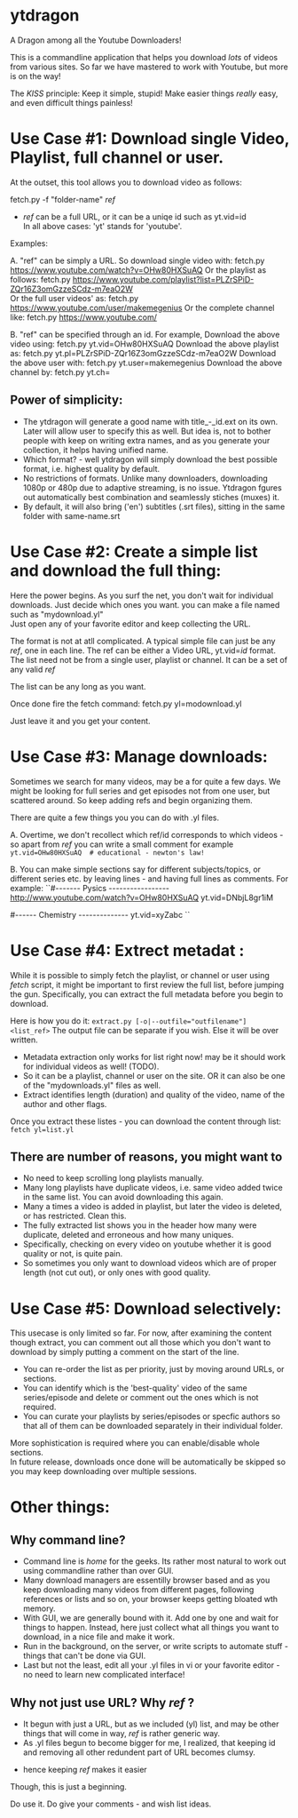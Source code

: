 # ytdragon
A Dragon among all the Youtube Downloaders!

This is a commandline application that helps you download *lots* of videos from various sites.
So far we have mastered to work with Youtube, but more is on the way! 

The _KISS_ principle: Keep it simple, stupid! 
Make easier things _really_ easy, and even difficult things painless! 

Use Case #1: Download single Video, Playlist, full channel or user. 
========================================================================
At the outset, this tool allows you to download video as follows:

fetch.py -f "folder-name" _ref_ 

* _ref_ can be a full URL, or it can be a uniqe id such as yt.vid=id  
In all above cases: 'yt' stands for 'youtube'. 

Examples: 

A. "ref" can be simply a URL. 
So download single video with:  fetch.py https://www.youtube.com/watch?v=OHw80HXSuAQ
Or the playlist as follows: 	fetch.py https://www.youtube.com/playlist?list=PLZrSPiD-ZQr16Z3omGzzeSCdz-m7eaO2W  
Or the full user videos' as:	fetch.py https://www.youtube.com/user/makemegenius
Or the complete channel like: 	fetch.py https://www.youtube.com/

B. "ref" can be specified through an id. For example, 
Download the above video using:	 fetch.py yt.vid=OHw80HXSuAQ 
Download the above playlist as:  fetch.py yt.pl=PLZrSPiD-ZQr16Z3omGzzeSCdz-m7eaO2W
Download the above user with:    fetch.py yt.user=makemegenius
Download the above channel by:   fetch.py yt.ch=

Power of simplicity: 
------------------------------------------------------------------------
* The ytdragon will generate a good name with title_-_id.ext on its own. Later will allow user to specify this as well. But idea is, not to bother people with keep on writing extra names, and as you generate your collection, it helps having unified name. 
* Which format? - well ytdragon will simply download the best possible format, i.e. highest quality by default. 
* No restrictions of formats. Unlike many downloaders, downloading 1080p or 480p due to adaptive streaming, is no issue. Ytdragon fgures out automatically best combination and seamlessly stiches (muxes) it. 
* By default, it will also bring ('en') subtitles (.srt files), sitting in the same folder with same-name.srt 

Use Case #2: Create a simple list and download the full thing:
========================================================================

Here the power begins. As you surf the net, you don't wait for individual downloads. 
Just decide which ones you want. you can make a file named such as "mydownload.yl"  
Just open any of your favorite editor and keep collecting the URL. 

The format is not at atll complicated.
A typical simple file can just be any _ref_, one in each line. 
The ref can be either a Video URL,  yt.vid=_id_ format. 
The list need not be from a single user, playlist or channel. It can be a set of any valid _ref_ 

The list can be any long as you want.

Once done fire the fetch command: fetch.py yl=modownload.yl 

Just leave it and you get your content. 

Use Case #3: Manage downloads: 
========================================================================

Sometimes we search for many videos, may be a for quite a few days. We might be looking for full series and get episodes not from one user, but scattered around. So keep adding refs and begin organizing them. 

There are quite a few things you you can do with .yl files. 

A. Overtime, we don't recollect which ref/id corresponds to which videos - so apart from _ref_ you can write a small comment for example 
 ``yt.vid=OHw80HXSuAQ  # educational - newton's law! ``

B. You can make simple sections say for different subjects/topics, or different series etc. by leaving lines - and having full lines as comments. For example:
``#------- Pysics -----------------
  http://www.youtube.com/watch?v=OHw80HXSuAQ
  yt.vid=DNbjL8gr1iM
  
  #------  Chemistry --------------
  yt.vid=xyZabc 
``

Use Case #4: Extrect metadat : 
========================================================================

While it is possible to simply fetch the playlist, or channel or user using _fetch_ script, it might be important to first review the full list, before jumping the gun.  Specifically, you can extract the full metadata before you begin to download. 

Here is how you do it: 
   ``extract.py [-o|--outfile="outfilename"] <list_ref>``
   The output file can be separate if you wish. Else it will be over written.

* Metadata extraction only works for list right now! may be it should work for individual videos as well! (TODO). 
* So it can be a playlist, channel or user on the site. OR it can also be one of the "mydownloads.yl" files as well. 
* Extract identifies length (duration) and quality of the video, name of the author and other flags. 

Once you extract these listes - you can download the content through list: ``fetch yl=list.yl`` 

There are number of reasons, you might want to 
------------------------------------------------------------------------
* No need to keep scrolling long playlists manually. 
* Many long playlists have duplicate videos, i.e. same video added twice in the same list. You can avoid downloading this again.
* Many a times a video is added in playlist, but later the video is deleted, or has restricted. Clean this.
* The fully extracted list shows you in the header how many were duplicate, deleted and erroneous and how many uniques.
* Specifically, checking on every video on youtube whether it is good quality or not, is quite pain. 
* So sometimes you only want to download videos which are of proper length (not cut out), or only ones with good quality. 
 

Use Case #5: Download selectively: 
========================================================================

This usecase is only limited so far. For now, after examining the content though extract, you can comment out all those which you don't want to download by simply putting a comment on the start of the line. 

* You can re-order the list as per priority, just by moving around URLs, or sections. 
* You can identify which is the 'best-quality' video of the same series/episode and delete or comment out the ones which is not required. 
* You can curate your playlists by series/episodes or specfic authors so that all of them can be downloaded separately in their individual folder. 

More sophistication is required where you can enable/disable whole sections.  
In future release, downloads once done will be automatically be skipped so you may keep downloading over multiple sessions. 


Other things:
========================================================================

Why command line?
------------------------------------------------------------------------
* Command line is _home_ for the geeks. Its rather most natural to work out using commandline rather than over GUI.
* Many download managers are essentilly browser based and as you keep downloading many videos from different pages, following references or lists and so on, your browser keeps getting bloated wth memory.
* With GUI, we are generally bound with it. Add one by one and wait for things to happen. Instead, here just collect what all things you want to download, in a nice file and make it work. 
* Run in the background, on the server, or write scripts to automate stuff - things that can't be done via GUI. 
* Last but not the least, edit all your .yl files in vi or your favorite editor - no need to learn new complicated interface! 

Why not just use URL? Why _ref_ ? 
------------------------------------------------------------------------
* It begun with just a URL, but as we included (yl) list, and may be other things that will come in way, _ref_ is rather generic way.
* As .yl files begun to become bigger for me, I realized, that keeping id and removing all other redundent part of URL becomes clumsy.
- hence keeping _ref_ makes it easier



Though, this is just a beginning. 

Do use it. Do give your comments - and wish list ideas. 


